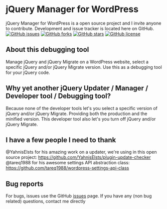 # jQuery Manager for WordPress
jQuery Manager for WordPress is a open source project and I invite anyone to contribute.
Development and issue tracker is located here on GitHub.
[![GitHub issues](https://img.shields.io/github/issues/Remzi1993/wp-jquery-manager.svg)](https://github.com/Remzi1993/wp-jquery-manager/issues)
[![GitHub forks](https://img.shields.io/github/forks/Remzi1993/wp-jquery-manager.svg)](https://github.com/Remzi1993/wp-jquery-manager/network)
[![GitHub stars](https://img.shields.io/github/stars/Remzi1993/wp-jquery-manager.svg)](https://github.com/Remzi1993/wp-jquery-manager/stargazers)
[![GitHub license](https://img.shields.io/badge/license-GPLv3-blue.svg)](https://github.com/Remzi1993/wp-jquery-manager/blob/master/LICENSE)

## About this debugging tool
Manage jQuery and jQuery Migrate on a WordPress website, select a specific jQuery and/or jQuery Migrate version. Use this as a debugging tool for your jQuery code.

## Why yet another jQuery Updater / Manager / Developer tool / Debugging tool?
Because none of the developer tools let's you select a specific version of jQuery and/or jQuery Migrate. Providing both the production and the minified version.
This developer tool also let's you turn off jQuery and/or jQuery Migrate.

## I have a few people I need to thank
@YahnisElsts for his amazing work on a updater, we're using in this open source project: https://github.com/YahnisElsts/plugin-update-checker <br>
@tareq1988 for his awesome settings API abstraction class: https://github.com/tareq1988/wordpress-settings-api-class <br>

## Bug reports
For bugs, issues use the GitHub [issues](https://github.com/Remzi1993/wp-jquery-manager/issues) page.
If you have any (non bug related) questions, contact me directly
